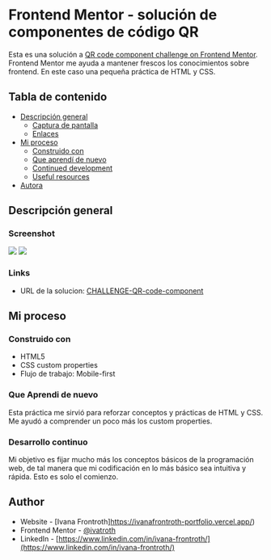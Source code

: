 # Frontend Mentor - solución de componentes de código QR

Esta es una solución a [QR code component challenge on Frontend Mentor](https://www.frontendmentor.io/challenges/qr-code-component-iux_sIO_H). Frontend Mentor me ayuda a mantener frescos los conocimientos sobre frontend. En este caso una pequeña práctica de HTML y CSS.

## Tabla de contenido

- [Descripción general](#overview)
  - [Captura de pantalla](#screenshot)
  - [Enlaces](#links)
- [Mi proceso](#my-process)
  - [Construido con](#built-with)
  - [Que aprendí de nuevo](#what-i-learned)
  - [Continued development](#continued-development)
  - [Useful resources](#useful-resources)
- [Autora](#author)


## Descripción general

### Screenshot

![](./design/Diseño-de-Escritorio.jpg)
![](./design/Diseño-de-Mobil.jpg)


### Links

- URL de la solucion: [CHALLENGE-QR-code-component](https://github.com/Ivatroth/CHALLENGE-QR-code-component.git)

## Mi proceso

### Construido con

- HTML5
- CSS custom properties
- Flujo de trabajo: Mobile-first

### Que Aprendi de nuevo

Esta práctica me sirvió para reforzar conceptos y prácticas de HTML y CSS. Me ayudó a comprender un poco más los custom properties.

### Desarrollo continuo

Mi objetivo es fijar mucho más los conceptos básicos de la programación web, de tal manera que mi codificación en lo más básico sea intuitiva y rápida. Esto es solo el comienzo.

## Author

- Website - [Ivana Frontroth]https://ivanafrontroth-portfolio.vercel.app/)
- Frontend Mentor - [@ivatroth](https://www.frontendmentor.io/profile/Ivatroth)
- LinkedIn - [https://www.linkedin.com/in/ivana-frontroth/](https://www.linkedin.com/in/ivana-frontroth/)

